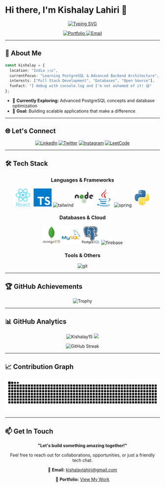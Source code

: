 # Hi there, I'm Kishalay Lahiri 👋

<div align="center">
  
  [![Typing SVG](https://readme-typing-svg.herokuapp.com?font=Fira+Code&weight=500&size=24&pause=1000&color=FF0050&center=true&vCenter=true&width=600&lines=Full+Stack+Developer;Problem+Solver;Tech+Enthusiast;Always+Learning+New+Technologies)](https://git.io/typing-svg)
  
  <div align="center">

<a href="https://personal-portfolio-wheat-kappa.vercel.app/">
  <img src="https://img.icons8.com/fluency/48/domain.png" height="40" alt="Portfolio"/>  
</a>
<a href="mailto:kishalaylahiri@gmail.com">
  <img src="https://img.icons8.com/fluency/48/gmail-new.png" height="40" alt="Email"/>
</a>

</div>
  
</div>

---

## 🎯 About Me

```typescript
const kishalay = {
  location: "India 🇮🇳",
  currentFocus: "Learning PostgreSQL & Advanced Backend Architecture",
  interests: ["Full Stack Development", "Databases", "Open Source"],
  funFact: "I debug with console.log and I'm not ashamed of it! 😄"
};
```

- 🔭 **Currently Exploring:** Advanced PostgreSQL concepts and database optimization
- 🎯 **Goal:** Building scalable applications that make a difference

---

## 🌐 Let's Connect

<div align="center">

<a href="https://linkedin.com/in/kishalay-lahiri-5b1366265"><img src="https://skillicons.dev/icons?i=linkedin" height="40" alt="LinkedIn"/></a>
<a href="https://twitter.com/the_watcher1504"><img src="https://skillicons.dev/icons?i=twitter" height="40" alt="Twitter"/></a>
<a href="https://instagram.com/the_survived_dinosaur"><img src="https://skillicons.dev/icons?i=instagram" height="40" alt="Instagram"/></a>
<a href="https://www.leetcode.com/kishalay_lahiri"><img src="https://skillicons.dev/icons?i=leetcode" height="40" alt="LeetCode"/></a>

</div>


---

## 🛠️ Tech Stack

<div align="center">
  
### **Languages & Frameworks**
<img src="https://raw.githubusercontent.com/devicons/devicon/master/icons/react/react-original-wordmark.svg" alt="react" width="60" height="60"/>
<img src="https://raw.githubusercontent.com/devicons/devicon/master/icons/typescript/typescript-original.svg" alt="typescript" width="60" height="60"/>
<img src="https://www.vectorlogo.zone/logos/tailwindcss/tailwindcss-icon.svg" alt="tailwind" width="60" height="60"/>
<img src="https://raw.githubusercontent.com/devicons/devicon/master/icons/nodejs/nodejs-original-wordmark.svg" alt="nodejs" width="60" height="60"/>
<img src="https://raw.githubusercontent.com/devicons/devicon/master/icons/java/java-original.svg" alt="java" width="60" height="60"/>
<img src="https://www.vectorlogo.zone/logos/springio/springio-icon.svg" alt="spring" width="60" height="60"/>
<img src="https://raw.githubusercontent.com/devicons/devicon/master/icons/python/python-original.svg" alt="python" width="60" height="60"/>

### **Databases & Cloud**
<img src="https://raw.githubusercontent.com/devicons/devicon/master/icons/mongodb/mongodb-original-wordmark.svg" alt="mongodb" width="60" height="60"/>
<img src="https://raw.githubusercontent.com/devicons/devicon/master/icons/mysql/mysql-original-wordmark.svg" alt="mysql" width="60" height="60"/>
<img src="https://raw.githubusercontent.com/devicons/devicon/master/icons/postgresql/postgresql-original-wordmark.svg" alt="postgresql" width="60" height="60"/>
<img src="https://www.vectorlogo.zone/logos/firebase/firebase-icon.svg" alt="firebase" width="60" height="60"/>

### **Tools & Others**
<img src="https://www.vectorlogo.zone/logos/git-scm/git-scm-icon.svg" alt="git" width="60" height="60"/>

</div>

---

## 🏆 GitHub Achievements

<div align="center">
  
  ![Trophy](https://github-profile-trophy.vercel.app/?username=Kishalay15&theme=radical&no-frame=false&no-bg=false&margin-w=15&row=1&column=3&title=Commits,Repositories,Experience)
  
</div>

---

## 📊 GitHub Analytics

<div align="center">
  
  <img height="180em" src="https://github-readme-stats.vercel.app/api?username=Kishalay15&show_icons=true&locale=en&theme=radical" alt="Kishalay15" />
  <img height="180em" src="https://github-readme-stats.vercel.app/api/top-langs/?username=Kishalay15&layout=compact&langs_count=8&theme=radical"/>
  
</div>

<div align="center">
  
  ![GitHub Streak](https://github-readme-streak-stats.herokuapp.com/?user=Kishalay15&theme=radical)
  
</div>

---

## 📈 Contribution Graph

<div align="center">
  
  ![Snake animation](https://raw.githubusercontent.com/Kishalay15/Kishalay15/output/github-contribution-grid-snake.svg)
  
</div>

---

<!-- ## 💡 Featured Projects

<div align="center">
  
  [![Portfolio](https://github-readme-stats.vercel.app/api/pin/?username=Kishalay15&repo=personal-portfolio&theme=radical)](https://personal-portfolio-wheat-kappa.vercel.app/)
  
</div>

--- -->

## 📫 Get In Touch

<div align="center">
  
  **"Let's build something amazing together!"** 
  
  Feel free to reach out for collaborations, opportunities, or just a friendly tech chat.
  
  📧 **Email:** kishalaylahiri@gmail.com
  
  🔗 **Portfolio:** [View My Work](https://personal-portfolio-wheat-kappa.vercel.app/)
  
</div>
